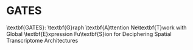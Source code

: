 # GATES
\textbf{GATES}: \textbf{G}raph \textbf{A}ttention Ne\textbf{T}work with Global \textbf{E}xpression Fu\textbf{S}ion for Deciphering Spatial Transcriptome Architectures
